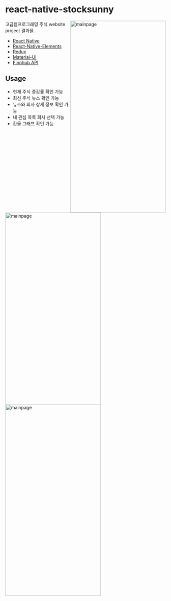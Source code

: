 # react-native-stocksunny

<img src="https://raw.githubusercontent.com/ahnsunnyyoung/react-native-stocksunny/master/screenshots/KakaoTalk_20200618_091409854_02.jpg" align="right"
     alt="mainpage" width="300" height="600">

고급웹프로그래밍 주식 website project 결과물.

* [React Native](https://reactnative.dev/)
* [React-Native-Elements](https://react-native-elements.github.io/react-native-elements/docs/card.html)
* [Redux](https://redux.js.org/)
* [Material-UI](https://github.com/callemall/material-ui)
* [Finnhub API](https://finnhub.io/)

## Usage
* 현재 주식 증감률 확인 가능
* 최신 주식 뉴스 확인 가능
* 뉴스와 회사 상세 정보 확인 가능
* 내 관심 목록 회사 선택 가능
* 환율 그래프 확인 가능

<img src="https://github.com/ahnsunnyyoung/react-native-stocksunny/blob/master/screenshots/KakaoTalk_20200618_091409854_01.jpg?raw=true"
     alt="mainpage" width="300" height="600">
<img src="https://github.com/ahnsunnyyoung/react-native-stocksunny/blob/master/screenshots/KakaoTalk_20200618_080342614_01.jpg?raw=true"
     alt="mainpage" width="300" height="600">
